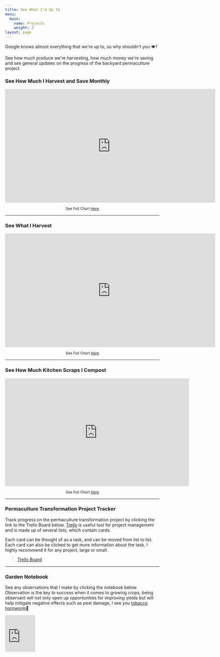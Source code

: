 ```yaml
---
title: See What I'm Up To
menu:
  main:
    name: Projects
    weight: 2
layout: page
---
```

Google knows almost everything that we're up to, so why shouldn't you 👁️? 

See how much produce we're harvesting, how much money we're saving and see general updates on the progress of the backyard permaculture project.

### See How Much I Harvest and Save Monthly
<iframe width="686" height="371" seamless frameborder="0" scrolling="yes" src="https://docs.google.com/spreadsheets/d/e/2PACX-1vSlDAoRJ8WkbIFj6e_toPhj1FVBUfbh-WcG6NlD5C6WiqDBbF7LFoGBqfvukmq5jezb2o4kAGViTEsX/pubchart?oid=1678487977&amp;format=interactive"></iframe>
<p style="text-align:center; font-size: 0.85em;">See Full Chart <a href="https://docs.google.com/spreadsheets/d/1cSiGTNq5G8GzFxter0aR7hDzExdIUKvHpUmqDBaE73Q/edit#gid=0">Here</a></p>

---
### See What I Harvest
<iframe width="686" height="371" seamless frameborder="0" scrolling="yes" src="https://docs.google.com/spreadsheets/d/e/2PACX-1vSlDAoRJ8WkbIFj6e_toPhj1FVBUfbh-WcG6NlD5C6WiqDBbF7LFoGBqfvukmq5jezb2o4kAGViTEsX/pubchart?oid=17757265&amp;format=interactive"></iframe>
<p style="text-align:center; font-size: 0.85em;">See Full Chart <a href="https://docs.google.com/spreadsheets/d/1cSiGTNq5G8GzFxter0aR7hDzExdIUKvHpUmqDBaE73Q/edit#gid=0">Here</a></p>

---

### See How Much Kitchen Scraps I Compost
<iframe width="600" height="352" seamless frameborder="0" scrolling="yes" src="https://docs.google.com/spreadsheets/d/e/2PACX-1vQS691OJJ3NG5ZGQRJYowFcXM_HbzSb5Nc7iGkcVaWC7RE7r5DprW_ZtsiR8vWfQxqVMTPufpx2dPRQ/pubchart?oid=2128511204&amp;format=interactive"></iframe>
<p style="text-align:center; font-size: 0.85em;">See Full Chart <a href="https://docs.google.com/spreadsheets/d/1isomF9T_Fm6h0uurI1ctMTU-55dKT3MNOmtYOcIjjJg/edit?usp=sharing">Here</a></p>

---

### Permaculture Transformation Project Tracker
Track progress on the permaculture transformation project by clicking the link to the Trello Board below. [Trello](https://trello.com/en/guide/trello-101) is useful tool for project management and is made up of several lists, which contain cards. 

Each card can be thought of as a task, and can be moved from list to list. Each card can also be clicked to get more information about the task. I highly recommend it for any project, large or small.
<blockquote class="trello-board-compact">
  <a href="https://trello.com/b/gJPDO1Vv/permaculture-transformation">Trello Board</a>
</blockquote>

----
### Garden Notebook
See any observations that I make by clicking the notebook below. Observation is the key to success when it comes to growing crops, being observant will not only open up opportunities for improving yields but will help mitigate negative effects such as pest damage, I see you [tobacco hornworm](http://entnemdept.ufl.edu/creatures/field/tobacco_hornworm.htm)🐛
<p>
<iframe src="https://onedrive.live.com/embed?cid=DE24BE2E970C7A48&resid=DE24BE2E970C7A48%21805&authkey=AOdu1qp5xQyE-RU" width="98" height="120" frameborder="0" scrolling="no"></iframe>
</p>
